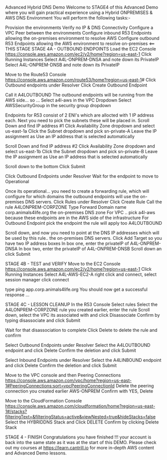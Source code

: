 Advanced Hybrid DNS Demo
Welcome to STAGE4 of this Advanced Demo where you will gain practical experience using a Hybrid ONPREMISES & AWS DNS Environment You will perform the following tasks:-

Provision the environments
Verify no IP & DNS Connectivity
Configure a VPC Peer between the environments
Configure inbound R53 Endpoints allowing the on-premises environment to resolve AWS
Configure outbound R53 Endpoints allowing the AWS environment to resolve on-premises <== THIS STAGE
STAGE 4A - OUTBOUND ENDPOINTS
Load the EC2 Console <https://console.aws.amazon.com/ec2/v2/home?region=us-east-1>
Click Running Instances
Select A4L-ONPREM-DNSA and note down its PrivateIP
Select A4L-ONPREM-DNSB and note down its PrivateIP

Move to the Route53 Console <https://console.aws.amazon.com/route53/home?region=us-east-1>#
Click Outbound endpoints under Resolver
Click Create Outbound Endpoint

Call it A4LOUTBOUND
The outbound endpoints will be running from the AWS side... so ... Select a4l-aws in the VPC Dropdown
Select AWSSecurityGroup in the security group dropdown

Endpoints for R53 consist of 2 ENI's which are allocted with 1 IP address each.
Next you need to pick the subnets these will be placed in.
Scroll Down and find IP address #1 Click Availability Zone dropdown and select us-east-1a
Click the Subnet dropdown and pick sn-private-A
Leave the IP assignment as Use an IP address that is selected automatically

Scroll Down and find IP address #2 Click Availability Zone dropdown and select us-east-1b
Click the Subnet dropdown and pick sn-private-B
Leave the IP assignment as Use an IP address that is selected automatically

Scroll down to the bottom
Click Submit

Click Outbound Endpoints under Resolver
Wait for the endpoint to move to Operational

Once its operational... you need to create a forwarding rule, which will configure for which domains the outbound endpoints will use the on-premises DNS servers.
Click Rules under Resolver
Click Create Rule
Call the rule A4LONPREM-CORPZONE
Type Forward
Domain name corp.animals4life.org the on-premises DNS zone
For VPC .. pick a4l-aws because these endpoints are in the AWS side of the infrastructure
For Outbound Endpoint pick the endpoint the rule will apply too A4LOUTBOUND

Scroll down, and now you need to point at the DNS IP addresses which will be used by this rule.. the on-premises DNS servers.
Click Add Target so you have two IP address boxes
In box one, enter the privateIP of A4L-ONPREM-DNSA
In box two, enter the privateIP of A4L-ONPREM-DNSB
Scroll down an click Submit

STAGE 4B - TEST and VERIFY
Move to the EC2 Console <https://console.aws.amazon.com/ec2/v2/home?region=us-east-1>
Click Running Instances
Select A4L-AWS-EC2-A right click and connect, select session manager click connect

type ping app.corp.animals4life.org
You should now get a successful response ...

STAGE 4C - LESSON CLEANUP
In the R53 Console
Select rules
Select the A4LONPREM-CORPZONE rule you created earlier, enter the rule
Scroll down, select the VPC its associated with and click Disassociate Confirm by typing disassociate and click Submit

Wait for that disassociation to complete
Click Delete to delete the rule and confirm

Select Outbound Endpoints under Resolver
Select the A4LOUTBOUND endpoint and click Delete
Confirm the deletion and click Submit

Select Inbound Endpoints under Resolver
Select the A4LINBOUND endpoint and click Delete
Confirm the deletion and click Submit

Move to the VPC console and then Peering Connections <https://console.aws.amazon.com/vpc/home?region=us-east-1#PeeringConnections:sort=vpcPeeringConnectionId>
Delete the peering connection you created earlier AWS-ONPREM
Confirm with YES, Delete

Move to the CloudFormation Console <https://console.aws.amazon.com/cloudformation/home?region=us-east-1#/stacks?filteringText=&filteringStatus=active&viewNested=true&hideStacks=false>
Select the HYBRIDDNS Stack and Click DELETE
Confirm by clicking Delete Stack

STAGE 4 - FINISH
Congratulations you have finished !!! your account is back into the same state as it was at the start of this DEMO.
Please check out my courses at <https://learn.cantrill.io> for more in-depth AWS content and Advanced Demo lessons.
